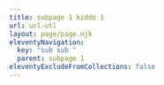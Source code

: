 ```yaml
---
title: subpage 1 kiddo 1
url: url-utl
layout: page/page.njk
eleventyNavigation:
  key: "sub sub "
  parent: subpage 1
eleventyExcludeFromCollections: false
---
```

